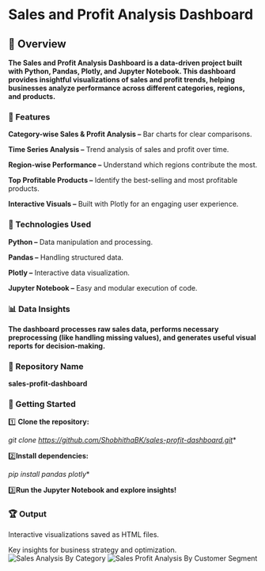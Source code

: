 # Sales and Profit Analysis Dashboard

## 📌 Overview

**The Sales and Profit Analysis Dashboard is a data-driven project built with Python, Pandas, Plotly, and Jupyter Notebook. This dashboard provides insightful visualizations of sales and profit trends, helping businesses analyze performance across different categories, regions, and products.**

### 🚀 Features

**Category-wise Sales & Profit Analysis –** Bar charts for clear comparisons.

**Time Series Analysis –** Trend analysis of sales and profit over time.

**Region-wise Performance –** Understand which regions contribute the most.

**Top Profitable Products –** Identify the best-selling and most profitable products.

**Interactive Visuals –** Built with Plotly for an engaging user experience.

### 🔧 Technologies Used

**Python –** Data manipulation and processing.

**Pandas –** Handling structured data.

**Plotly –** Interactive data visualization.

**Jupyter Notebook –** Easy and modular execution of code.

### 📊 Data Insights

**The dashboard processes raw sales data, performs necessary preprocessing (like handling missing values), and generates useful visual reports for decision-making.**

### 📂 Repository Name

**sales-profit-dashboard**

### 🏁 Getting Started

1️⃣ **Clone the repository:**

*git clone https://github.com/ShobhithaBK/sales-profit-dashboard.git**

2️⃣**Install dependencies:**

*pip install pandas plotly**

3️⃣**Run the Jupyter Notebook and explore insights!**

### 🏆 Output

Interactive visualizations saved as HTML files.

Key insights for business strategy and optimization.
![Sales Analysis By Category](https://github.com/user-attachments/assets/5d9f634f-6a54-41a6-844b-0aaf97d39fae)
![Sales Profit Analysis By Customer Segment](https://github.com/user-attachments/assets/537554a1-ffbc-47a0-a750-101d554f059f)

